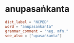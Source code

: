# anupasaṅkanta

``` toml
dict_label = "NCPED"
word = "anupasaṅkanta"
grammar_comment = "neg. mfn."
see_also = ["upasaṅkanta"]
```

